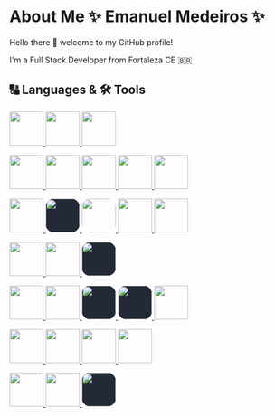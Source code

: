 # About Me ✨ Emanuel Medeiros ✨
Hello there 👋 welcome to my GitHub profile!

I'm a Full Stack Developer from Fortaleza CE 🇧🇷

## 🔠 Languages & 🛠️ Tools
<p>
  <a href="https://git-scm.com/">
    <img src="https://skillicons.dev/icons?i=git" width="60" height="60" />
  </a>
  <a href="https://github.com/">
    <img src="https://skillicons.dev/icons?i=github" width="60" height="60"/>
  </a>
  <a href="https://gitlab.com/">
    <img src="https://skillicons.dev/icons?i=gitlab" width="60" height="60"/>
  </a>
</p>

<p>
  <a href="https://developer.mozilla.org/en-US/docs/Web/JavaScript">
    <img src="https://skillicons.dev/icons?i=js" width="60" height="60"/>
  </a>
  <a href="https://www.typescriptlang.org/">
    <img src="https://skillicons.dev/icons?i=ts" width="60" height="60"/>
  </a>
  <a href="https://jquery.com/">
    <img src="https://skillicons.dev/icons?i=jquery" width="60" height="60"/>
  </a>
  <a href="https://react.dev/">
    <img src="https://skillicons.dev/icons?i=react" width="60" height="60"/>
  </a>
  <a href="https://getbootstrap.com/">
    <img src="https://skillicons.dev/icons?i=bootstrap" width="60" height="60"/>
  </a>
</p>
<p>
  </a>
    <a href="https://nodejs.org/">
    <img src="https://skillicons.dev/icons?i=nodejs" width="60" height="60"/>
  </a>
  </a>
    <a href="https://pnpm.io/">
    <img src="https://www.svgrepo.com/show/373778/light-pnpm.svg" width="60" height="60"style="background:#242938; border-radius: 15px;" />
  </a>
  </a>
    <a href="https://www.npmjs.com/">
    <img src="https://www.svgrepo.com/show/354126/npm-icon.svg" width="60" height="60"style="border-radius: 15px;" />
  </a>
  <a href="https://expressjs.com/">
    <img src="https://skillicons.dev/icons?i=expressjs" width="60" height="60"/>
  </a>
  <a href="https://vitejs.dev/">
    <img src="https://skillicons.dev/icons?i=vite" width="60" height="60"/>
  </a>
</p>

<p>
  <a href="https://www.mysql.com/">
    <img src="https://skillicons.dev/icons?i=mysql" width="60" height="60"/>
  </a>
  <a href="https://www.sqlite.org/">
    <img src="https://skillicons.dev/icons?i=sqlite" width="60" height="60"/>
  </a>
    <a href="https://www.microsoft.com/en-us/sql-server">
    <img src="https://img.icons8.com/?size=256&id=laYYF3dV0Iew&format=png" width="60" height="60"style="background:#242938; border-radius: 15px;" />
  </a>
</p>

<p>
  <a href="https://www.nginx.com/">
    <img src="https://skillicons.dev/icons?i=nginx" width="60" height="60"/>
  </a>
  <a href="https://www.php.net/">
    <img src="https://skillicons.dev/icons?i=php" width="60" height="60"/>
  </a>
  <a href="https://getcomposer.org/">
    <img src="https://www.svgrepo.com/show/373521/composer.svg" width="60" height="60"style="background:#242938; border-radius: 15px;" />
  </a>
  <a href="https://framework.zend.com/">
    <img src="https://cdn.jsdelivr.net/gh/devicons/devicon/icons/zend/zend-plain.svg" width="60" height="60"style="background:#242938; border-radius: 15px;" />
  </a>
  <a href="https://www.markdownguide.org/">
    <img src="https://skillicons.dev/icons?i=md" width="60" height="60"/>
  </a>
</p>

<p>
  <a href="https://dotnet.microsoft.com/">
    <img src="https://skillicons.dev/icons?i=dotnet" width="60" height="60"/>
  </a>
  <a href="https://dotnet.microsoft.com/en-us/languages/csharp">
    <img src="https://skillicons.dev/icons?i=cs" width="60" height="60"/>
  </a>
    <a href="https://learn.microsoft.com/en-us/dotnet/standard/base-types/regular-expression-language-quick-reference">
    <img src="https://skillicons.dev/icons?i=regex" width="60" height="60"/>
  </a>
  <a href="https://www.postman.com/">
    <img src="https://skillicons.dev/icons?i=postman" width="60" height="60"/>
  </a>
</p>

<p>
  <a href="https://visualstudio.microsoft.com/">
    <img src="https://skillicons.dev/icons?i=visualstudio" width="60" height="60"/>
  </a>
  <a href="https://code.visualstudio.com/">
    <img src="https://skillicons.dev/icons?i=vscode" width="60" height="60"/>
  </a>
  <a href="https://www.embarcadero.com/br/products/delphi">
    <img src="https://d2ohlsp9gwqc7h.cloudfront.net/images/logos/delphi-logo-128.webp" width="60" height="60"style="background:#242938; border-radius: 15px;" />
  </a>
</p>
<!--
<p>
  <a href="https://dart.dev/">
    <img src="https://skillicons.dev/icons?i=dart" width="60" height="60"/>
  </a>
  <a href="https://flutter.dev/">
    <img src="https://skillicons.dev/icons?i=flutter" width="60" height="60"/>
  </a>
    <a href="https://dart.dev/">
    <img src="https://skillicons.dev/icons?i=laravel" width="60" height="60"/>
  </a>
</p>
<p>
  <a href="https://www.mongodb.com/">
    <img src="https://skillicons.dev/icons?i=mongodb" width="60" height="60"/>
  </a>
  <a href="https://nestjs.com/">
    <img src="https://skillicons.dev/icons?i=nestjs" width="60" height="60"/>
  </a>
    <a href="https://microsoft.com/PowerShell">
    <img src="https://skillicons.dev/icons?i=pwsh" width="60" height="60"/>
  </a>
</p>
-->
